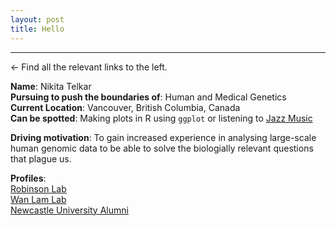 ```yaml
---
layout: post
title: Hello
---  
```


<html>
  <body>

<link rel="stylesheet" href="https://cdnjs.cloudflare.com/ajax/libs/font-awesome/4.7.0/css/font-awesome.min.css">

<!-- Add font awesome icons -->
<a href="https://twitter.com/nikita_telkar" class="fa fa-twitter"></a>
<a href="https://www.linkedin.com/in/nikitatelkar/" class="fa fa-linkedin"></a>

</body>
</html>  
<hr>
← Find all the relevant links to the left.   

**Name**: Nikita Telkar  
**Pursuing to push the boundaries of**: Human and Medical Genetics  
**Current Location**: Vancouver, British Columbia, Canada   
**Can be spotted**: Making plots in R using `ggplot` or listening to [Jazz Music](https://www.unr.edu/counseling/virtual-relaxation-room/releasing-stress-through-the-power-of-music)  
 
**Driving motivation**: To gain increased experience in analysing large-scale human genomic data to be able to solve the biologially relevant questions that plague us.  

**Profiles**:  
[Robinson Lab](http://robinsonresearch.ca/about/)  
[Wan Lam Lab](https://www.bccrc.ca/dept/io/labs/wan-lam-lab)  
[Newcastle University Alumni](https://www.ncl.ac.uk/bns/alumni/nikita/)  
